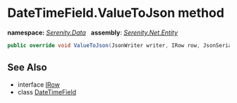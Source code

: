 # DateTimeField.ValueToJson method
**namespace:** *[Serenity.Data](../../README.md#serenity.data-namespace)*   **assembly**: *[Serenity.Net.Entity](../../README.md)*

```csharp
public override void ValueToJson(JsonWriter writer, IRow row, JsonSerializer serializer)
```

## See Also

* interface [IRow](../IRow.md)
* class [DateTimeField](../DateTimeField.md)